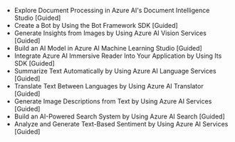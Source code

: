 - Explore Document Processing in Azure AI's Document Intelligence Studio [Guided]
- Create a Bot by Using the Bot Framework SDK [Guided]
- Generate Insights from Images by Using Azure AI Vision Services [Guided]
- Build an AI Model in Azure AI Machine Learning Studio [Guided]
- Integrate Azure AI Immersive Reader Into Your Application by Using Its SDK [Guided]
- Summarize Text Automatically by Using Azure AI Language Services [Guided]
- Translate Text Between Languages by Using Azure AI Translator [Guided]
- Generate Image Descriptions from Text by Using Azure AI Services [Guided]
- Build an AI-Powered Search System by Using Azure AI Search [Guided]
- Analyze and Generate Text-Based Sentiment by Using Azure AI Services [Guided]
